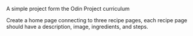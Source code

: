 A simple project form the Odin Project curriculum

Create a home page connecting to three recipe pages, each recipe page should have a description, image, ingredients, and steps. 